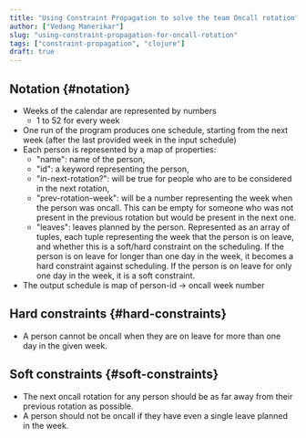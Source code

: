 ```yaml
---
title: "Using Constraint Propagation to solve the team Oncall rotation"
author: ["Vedang Manerikar"]
slug: "using-constraint-propagation-for-oncall-rotation"
tags: ["constraint-propagation", "clojure"]
draft: true
---
```


## Notation {#notation}

-   Weeks of the calendar are represented by numbers
    -   1 to 52 for every week
-   One run of the program produces one schedule, starting from the next week (after the last provided week in the input schedule)
-   Each person is represented by a map of properties:
    -   "name": name of the person,
    -   "id": a keyword representing the person,
    -   "in-next-rotation?": will be true for people who are to be considered in the next rotation,
    -   "prev-rotation-week": will be a number representing the week when the person was oncall. This can be empty for someone who was not present in the previous rotation but would be present in the next one.
    -   "leaves": leaves planned by the person. Represented as an array of tuples, each tuple representing the week that the person is on leave, and whether this is a soft/hard constraint on the scheduling. If the person is on leave for longer than one day in the week, it becomes a hard constraint against scheduling. If the person is on leave for only one day in the week, it is a soft constraint.
-   The output schedule is map of person-id -&gt; oncall week number


## Hard constraints {#hard-constraints}

-   A person cannot be oncall when they are on leave for more than one day in the given week.


## Soft constraints {#soft-constraints}

-   The next oncall rotation for any person should be as far away from their previous rotation as possible.
-   A person should not be oncall if they have even a single leave planned in the week.
